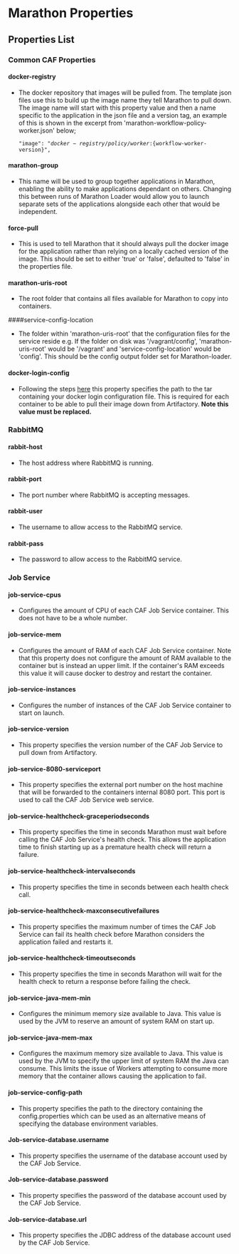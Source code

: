 # Marathon Properties


## Properties List
### Common CAF Properties
#### docker-registry
- The docker repository that images will be pulled from. The template json files use this to build up the image name they tell Marathon to pull down. The  image name will start with this property value and then a name specific to the application in the json file and a version tag, an example of this is shown in the excerpt from 'marathon-workflow-policy-worker.json' below;<pre><code>"image": "${docker-registry}/policy/worker:${workflow-worker-version}",</code></pre>

#### marathon-group
- This name will be used to group together applications in Marathon, enabling the ability to make applications dependant on others. Changing this between runs of Marathon Loader would allow you to launch separate sets of the applications alongside each other that would be independent.

#### force-pull
- This is used to tell Marathon that it should always pull the docker image for the application rather than relying on a locally cached version of the image. This should be set to either 'true' or 'false', defaulted to 'false' in the properties file.

#### marathon-uris-root
- The root folder that contains all files available for Marathon to copy into containers.

####service-config-location
- The folder within 'marathon-uris-root' that the configuration files for the service reside e.g. If the folder on disk was '/vagrant/config', 'marathon-uris-root' would be '/vagrant' and 'service-config-location' would be 'config'. This should be the config output folder set for Marathon-loader.

#### docker-login-config
- Following the steps [here](https://mesosphere.github.io/marathon/docs/native-docker-private-registry.html) this property specifies the path to the tar containing your docker login configuration file. This is required for each container to be able to pull their image down from Artifactory. **Note this value must be replaced.**

### RabbitMQ
#### rabbit-host
- The host address where RabbitMQ is running.

#### rabbit-port
- The port number where RabbitMQ is accepting messages.

#### rabbit-user
- The username to allow access to the RabbitMQ service.

#### rabbit-pass
- The password to allow access to the RabbitMQ service.

### Job Service
#### job-service-cpus
- Configures the amount of CPU of each CAF Job Service container. This does not have to be a whole number.

#### job-service-mem
- Configures the amount of RAM of each CAF Job Service container. Note that this property does not configure the amount of RAM available to the container but is instead an upper limit. If the container's RAM exceeds this value it will cause docker to destroy and restart the container.

#### job-service-instances
- Configures the number of instances of the CAF Job Service container to start on launch.

#### job-service-version
- This property specifies the version number of the CAF Job Service to pull down from Artifactory.

#### job-service-8080-serviceport
- This property specifies the external port number on the host machine that will be forwarded to the containers internal 8080 port. This port is used to call the CAF Job Service web service.

#### job-service-healthcheck-graceperiodseconds
- This property specifies the time in seconds Marathon must wait before calling the CAF Job Service's health check. This allows the application time to finish starting up as a premature health check will return a failure.

#### job-service-healthcheck-intervalseconds
- This property specifies the time in seconds between each health check call.

#### job-service-healthcheck-maxconsecutivefailures
- This property specifies the maximum number of times the CAF Job Service can fail its health check before Marathon considers the application failed and restarts it.

#### job-service-healthcheck-timeoutseconds
- This property specifies the time in seconds Marathon will wait for the health check to return a response before failing the check.

#### job-service-java-mem-min
- Configures the minimum memory size available to Java. This value is used by the JVM to reserve an amount of system RAM on start up.

#### job-service-java-mem-max
- Configures the maximum memory size available to Java. This value is used by the JVM to specify the upper limit of system RAM the Java can consume. This limits the issue of Workers attempting to consume more memory that the container allows causing the application to fail.

#### job-service-config-path
- This property specifies the path to the directory containing the config.properties which can be used as an alternative means of specifying the database environment variables.

#### Job-service-database.username
- This property specifies the username of the database account used by the CAF Job Service.

#### Job-service-database.password
- This property specifies the password of the database account used by the CAF Job Service.

#### Job-service-database.url
- This property specifies the JDBC address of the database account used by the CAF Job Service.
